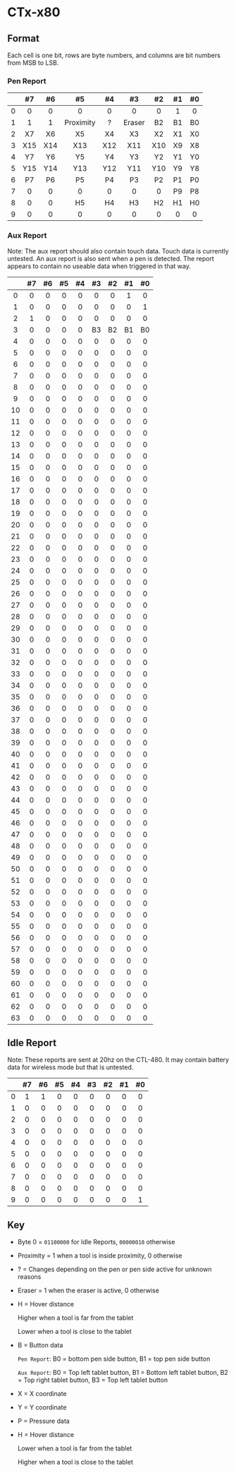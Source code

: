 # CTx-x80

## Format

Each cell is one bit, rows are byte numbers, and columns are bit numbers from MSB to LSB.

### Pen Report

|   |  #7 |  #6 |     #5    |  #4 |   #3   |  #2 | #1 | #0 |
|:-:|:---:|:---:|:---------:|:---:|:------:|:---:|:--:|:--:|
| 0 |  0  |  0  |     0     |  0  |    0   |  0  |  1 |  0 |
| 1 |  1  |  1  | Proximity |  ?  | Eraser |  B2 | B1 | B0 |
| 2 |  X7 |  X6 |     X5    |  X4 |   X3   |  X2 | X1 | X0 |
| 3 | X15 | X14 |    X13    | X12 |   X11  | X10 | X9 | X8 |
| 4 |  Y7 |  Y6 |     Y5    |  Y4 |   Y3   |  Y2 | Y1 | Y0 |
| 5 | Y15 | Y14 |    Y13    | Y12 |   Y11  | Y10 | Y9 | Y8 |
| 6 |  P7 |  P6 |     P5    |  P4 |   P3   |  P2 | P1 | P0 |
| 7 |  0  |  0  |     0     |  0  |    0   |  0  | P9 | P8 |
| 8 |  0  |  0  |     H5    |  H4 |   H3   |  H2 | H1 | H0 |
| 9 |  0  |  0  |     0     |  0  |    0   |  0  |  0 |  0 |

### Aux Report

Note: The aux report should also contain touch data. Touch data is currently untested. An aux report is also sent when a pen is detected. The report appears to contain no useable data when triggered in that way. 

|    | #7 | #6 | #5 | #4 | #3 | #2 | #1 | #0 |
|:--:|:--:|:--:|:--:|:--:|:--:|:--:|:--:|:--:|
|  0 |  0 |  0 |  0 |  0 |  0 |  0 |  1 |  0 |
|  1 |  0 |  0 |  0 |  0 |  0 |  0 |  0 |  1 |
|  2 |  1 |  0 |  0 |  0 |  0 |  0 |  0 |  0 |
|  3 |  0 |  0 |  0 |  0 | B3 | B2 | B1 | B0 |
|  4 |  0 |  0 |  0 |  0 |  0 |  0 |  0 |  0 |
|  5 |  0 |  0 |  0 |  0 |  0 |  0 |  0 |  0 |
|  6 |  0 |  0 |  0 |  0 |  0 |  0 |  0 |  0 |
|  7 |  0 |  0 |  0 |  0 |  0 |  0 |  0 |  0 |
|  8 |  0 |  0 |  0 |  0 |  0 |  0 |  0 |  0 |
|  9 |  0 |  0 |  0 |  0 |  0 |  0 |  0 |  0 |
| 10 |  0 |  0 |  0 |  0 |  0 |  0 |  0 |  0 |
| 11 |  0 |  0 |  0 |  0 |  0 |  0 |  0 |  0 |
| 12 |  0 |  0 |  0 |  0 |  0 |  0 |  0 |  0 |
| 13 |  0 |  0 |  0 |  0 |  0 |  0 |  0 |  0 |
| 14 |  0 |  0 |  0 |  0 |  0 |  0 |  0 |  0 |
| 15 |  0 |  0 |  0 |  0 |  0 |  0 |  0 |  0 |
| 16 |  0 |  0 |  0 |  0 |  0 |  0 |  0 |  0 |
| 17 |  0 |  0 |  0 |  0 |  0 |  0 |  0 |  0 |
| 18 |  0 |  0 |  0 |  0 |  0 |  0 |  0 |  0 |
| 19 |  0 |  0 |  0 |  0 |  0 |  0 |  0 |  0 |
| 20 |  0 |  0 |  0 |  0 |  0 |  0 |  0 |  0 |
| 21 |  0 |  0 |  0 |  0 |  0 |  0 |  0 |  0 |
| 22 |  0 |  0 |  0 |  0 |  0 |  0 |  0 |  0 |
| 23 |  0 |  0 |  0 |  0 |  0 |  0 |  0 |  0 |
| 24 |  0 |  0 |  0 |  0 |  0 |  0 |  0 |  0 |
| 25 |  0 |  0 |  0 |  0 |  0 |  0 |  0 |  0 |
| 26 |  0 |  0 |  0 |  0 |  0 |  0 |  0 |  0 |
| 27 |  0 |  0 |  0 |  0 |  0 |  0 |  0 |  0 |
| 28 |  0 |  0 |  0 |  0 |  0 |  0 |  0 |  0 |
| 29 |  0 |  0 |  0 |  0 |  0 |  0 |  0 |  0 |
| 30 |  0 |  0 |  0 |  0 |  0 |  0 |  0 |  0 |
| 31 |  0 |  0 |  0 |  0 |  0 |  0 |  0 |  0 |
| 32 |  0 |  0 |  0 |  0 |  0 |  0 |  0 |  0 |
| 33 |  0 |  0 |  0 |  0 |  0 |  0 |  0 |  0 |
| 34 |  0 |  0 |  0 |  0 |  0 |  0 |  0 |  0 |
| 35 |  0 |  0 |  0 |  0 |  0 |  0 |  0 |  0 |
| 36 |  0 |  0 |  0 |  0 |  0 |  0 |  0 |  0 |
| 37 |  0 |  0 |  0 |  0 |  0 |  0 |  0 |  0 |
| 38 |  0 |  0 |  0 |  0 |  0 |  0 |  0 |  0 |
| 39 |  0 |  0 |  0 |  0 |  0 |  0 |  0 |  0 |
| 40 |  0 |  0 |  0 |  0 |  0 |  0 |  0 |  0 |
| 41 |  0 |  0 |  0 |  0 |  0 |  0 |  0 |  0 |
| 42 |  0 |  0 |  0 |  0 |  0 |  0 |  0 |  0 |
| 43 |  0 |  0 |  0 |  0 |  0 |  0 |  0 |  0 |
| 44 |  0 |  0 |  0 |  0 |  0 |  0 |  0 |  0 |
| 45 |  0 |  0 |  0 |  0 |  0 |  0 |  0 |  0 |
| 46 |  0 |  0 |  0 |  0 |  0 |  0 |  0 |  0 |
| 47 |  0 |  0 |  0 |  0 |  0 |  0 |  0 |  0 |
| 48 |  0 |  0 |  0 |  0 |  0 |  0 |  0 |  0 |
| 49 |  0 |  0 |  0 |  0 |  0 |  0 |  0 |  0 |
| 50 |  0 |  0 |  0 |  0 |  0 |  0 |  0 |  0 |
| 51 |  0 |  0 |  0 |  0 |  0 |  0 |  0 |  0 |
| 52 |  0 |  0 |  0 |  0 |  0 |  0 |  0 |  0 |
| 53 |  0 |  0 |  0 |  0 |  0 |  0 |  0 |  0 |
| 54 |  0 |  0 |  0 |  0 |  0 |  0 |  0 |  0 |
| 55 |  0 |  0 |  0 |  0 |  0 |  0 |  0 |  0 |
| 56 |  0 |  0 |  0 |  0 |  0 |  0 |  0 |  0 |
| 57 |  0 |  0 |  0 |  0 |  0 |  0 |  0 |  0 |
| 58 |  0 |  0 |  0 |  0 |  0 |  0 |  0 |  0 |
| 59 |  0 |  0 |  0 |  0 |  0 |  0 |  0 |  0 |
| 60 |  0 |  0 |  0 |  0 |  0 |  0 |  0 |  0 |
| 61 |  0 |  0 |  0 |  0 |  0 |  0 |  0 |  0 |
| 62 |  0 |  0 |  0 |  0 |  0 |  0 |  0 |  0 |
| 63 |  0 |  0 |  0 |  0 |  0 |  0 |  0 |  0 |

## Idle Report

Note: These reports are sent at 20hz on the CTL-480. It may contain battery data for wireless mode but that is untested.

|   | #7 | #6 | #5 | #4 | #3 | #2 | #1 | #0 |
|:-:|:--:|:--:|:--:|:--:|:--:|:--:|:--:|:--:|
| 0 |  1 |  1 |  0 |  0 |  0 |  0 |  0 |  0 |
| 1 |  0 |  0 |  0 |  0 |  0 |  0 |  0 |  0 |
| 2 |  0 |  0 |  0 |  0 |  0 |  0 |  0 |  0 |
| 3 |  0 |  0 |  0 |  0 |  0 |  0 |  0 |  0 |
| 4 |  0 |  0 |  0 |  0 |  0 |  0 |  0 |  0 |
| 5 |  0 |  0 |  0 |  0 |  0 |  0 |  0 |  0 |
| 6 |  0 |  0 |  0 |  0 |  0 |  0 |  0 |  0 |
| 7 |  0 |  0 |  0 |  0 |  0 |  0 |  0 |  0 |
| 8 |  0 |  0 |  0 |  0 |  0 |  0 |  0 |  0 |
| 9 |  0 |  0 |  0 |  0 |  0 |  0 |  0 |  1 |

## Key

- Byte 0 = `01100000` for Idle Reports, `00000010` otherwise

- Proximity = 1 when a tool is inside proximity, 0 otherwise

- ? = Changes depending on the pen or pen side active for unknown reasons

- Eraser = 1 when the eraser is active, 0 otherwise

- H = Hover distance

    Higher when a tool is far from the tablet

    Lower when a tool is close to the tablet

- B = Button data

    `Pen Report`: B0 = bottom pen side button, B1 = top pen side button

    `Aux Report`: B0 = Top left tablet button, B1 = Bottom left tablet button, B2 = Top right tablet button, B3 = Top left tablet button

- X = X coordinate

- Y = Y coordinate

- P = Pressure data

- H = Hover distance

    Lower when a tool is far from the tablet

    Higher when a tool is close to the tablet